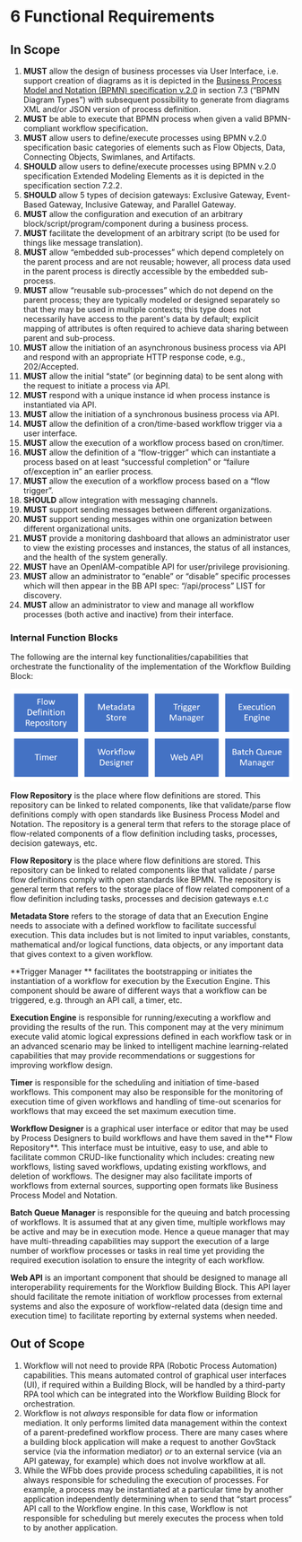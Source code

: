 # 6 Functional Requirements

## In Scope

1. **MUST** allow the design of business processes via User Interface, i.e.
   support creation of diagrams as it is depicted in the
   [Business Process Model and Notation (BPMN) specification v.2.0](https://www.omg.org/spec/BPMN/2.0/PDF)
   in section 7.3 (“BPMN Diagram Types”) with subsequent possibility to generate
   from diagrams XML and/or JSON version of process definition.
2. **MUST** be able to execute that BPMN process when given a valid
   BPMN-compliant workflow specification.
3. **MUST** allow users to define/execute processes using BPMN v.2.0
   specification basic categories of elements such as Flow Objects, Data,
   Connecting Objects, Swimlanes, and Artifacts.
4. **SHOULD** allow users to define/execute processes using BPMN v.2.0
   specification Extended Modeling Elements as it is depicted in the
   specification section 7.2.2.
5. **SHOULD** allow 5 types of decision gateways: Exclusive Gateway, Event-Based
   Gateway, Inclusive Gateway, and Parallel Gateway.
6. **MUST** allow the configuration and execution of an arbitrary
   block/script/program/component during a business process.
7. **MUST** facilitate the development of an arbitrary script (to be used for
   things like message translation).
8. **MUST** allow “embedded sub-processes” which depend completely on the parent
   process and are not reusable; however, all process data used in the parent
   process is directly accessible by the embedded sub-process.
9. **MUST** allow “reusable sub-processes” which do not depend on the parent
   process; they are typically modeled or designed separately so that they may
   be used in multiple contexts; this type does not necessarily have access to
   the parent's data by default; explicit mapping of attributes is often
   required to achieve data sharing between parent and sub-process.
10. **MUST** allow the initiation of an asynchronous business process via API
    and respond with an appropriate HTTP response code, e.g., 202/Accepted.
11. **MUST** allow the initial “state” (or beginning data) to be sent along with
    the request to initiate a process via API.
12. **MUST** respond with a unique instance id when process instance is
    instantiated via API.
13. **MUST** allow the initiation of a synchronous business process via API.
14. **MUST** allow the definition of a cron/time-based workflow trigger via a
    user interface.
15. **MUST** allow the execution of a workflow process based on cron/timer.
16. **MUST** allow the definition of a “flow-trigger” which can instantiate a
    process based on at least “successful completion” or “failure of/exception
    in” an earlier process.
17. **MUST** allow the execution of a workflow process based on a “flow
    trigger”.
18. **SHOULD** allow integration with messaging channels.
19. **MUST** support sending messages between different organizations.
20. **MUST** support sending messages within one organization between different
    organizational units.
21. **MUST** provide a monitoring dashboard that allows an administrator user to
    view the existing processes and instances, the status of all instances, and
    the health of the system generally.
22. **MUST** have an OpenIAM-compatible API for user/privilege provisioning.
23. **MUST** allow an administrator to “enable” or “disable” specific processes
    which will then appear in the BB API spec: “/api/process” LIST for
    discovery.
24. **MUST** allow an administrator to view and manage all workflow processes
    (both active and inactive) from their interface.

### Internal Function Blocks

The following are the internal key functionalities/capabilities that orchestrate
the functionality of the implementation of the Workflow Building Block:

![alt_text](../diagrams/image6.png)

**Flow Repository** is the place where flow definitions are stored. This
repository can be linked to related components, like that validate/parse flow
definitions comply with open standards like Business Process Model and Notation.
The repository is a general term that refers to the storage place of
flow-related components of a flow definition including tasks, processes,
decision gateways, etc.

**Flow Repository** is the place where flow definitions are stored. This
repository can be linked to related components like that validate / parse flow
definitions comply with open standards like BPMN. The repository is general term
that refers to the storage place of flow related component of a flow definition
including tasks, processes and decision gateways e.t.c

**Metadata Store** refers to the storage of data that an Execution Engine needs
to associate with a defined workflow to facilitate successful execution. This
data includes but is not limited to input variables, constants, mathematical
and/or logical functions, data objects, or any important data that gives context
to a given workflow.

\*\*Trigger Manager \*\* facilitates the bootstrapping or initiates the
instantiation of a workflow for execution by the Execution Engine. This
component should be aware of different ways that a workflow can be triggered,
e.g. through an API call, a timer, etc.

**Execution Engine** is responsible for running/executing a workflow and
providing the results of the run. This component may at the very minimum execute
valid atomic logical expressions defined in each workflow task or in an advanced
scenario may be linked to intelligent machine learning-related capabilities that
may provide recommendations or suggestions for improving workflow design.

**Timer** is responsible for the scheduling and initiation of time-based
workflows. This component may also be responsible for the monitoring of
execution time of given workflows and handling of time-out scenarios for
workflows that may exceed the set maximum execution time.

**Workflow Designer** is a graphical user interface or editor that may be used
by Process Designers to build workflows and have them saved in the\*\* Flow
Repository\*\*. This interface must be intuitive, easy to use, and able to
facilitate common CRUD-like functionality which includes: creating new
workflows, listing saved workflows, updating existing workflows, and deletion of
workflows. The designer may also facilitate imports of workflows from external
sources, supporting open formats like Business Process Model and Notation.

**Batch Queue Manager** is responsible for the queuing and batch processing of
workflows. It is assumed that at any given time, multiple workflows may be
active and may be in execution mode. Hence a queue manager that may have
multi-threading capabilities may support the execution of a large number of
workflow processes or tasks in real time yet providing the required execution
isolation to ensure the integrity of each workflow.

**Web API** is an important component that should be designed to manage all
interoperability requirements for the Workflow Building Block. This API layer
should facilitate the remote initiation of workflow processes from external
systems and also the exposure of workflow-related data (design time and
execution time) to facilitate reporting by external systems when needed.

## Out of Scope

1. Workflow will not need to provide RPA (Robotic Process Automation)
   capabilities. This means automated control of graphical user interfaces (UI),
   if required within a Building Block, will be handled by a third-party RPA
   tool which can be integrated into the Workflow Building Block for
   orchestration.
2. Workflow is not _always_ responsible for data flow or information mediation.
   It only performs limited data management within the context of a
   parent-predefined workflow process. There are many cases where a building
   block application will make a request to another GovStack service (via the
   information mediator) _or_ to an external service (via an API gateway, for
   example) which does not involve workflow at all.
3. While the WFbb does provide process scheduling capabilities, it is not always
   responsible for scheduling the execution of processes. For example, a process
   may be instantiated at a particular time by another application independently
   determining when to send that “start process” API call to the Workflow
   engine. In this case, Workflow is not responsible for scheduling but merely
   executes the process when told to by another application.
